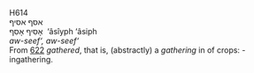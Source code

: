<body>
  <p>H614<br>  אסף    אסיף  <br> אָסִיף  אָסִף  ‎  ‘âsı̂yph  ‘âsiph  <br><i>aw-seef‘,</i> <i>aw-seef‘ </i><br>From <a href="h0622.htm">622</a>  <i>gathered</i>, that is, (abstractly) a <i>gathering</i> in of crops: - ingathering.<br></p>
 </body>